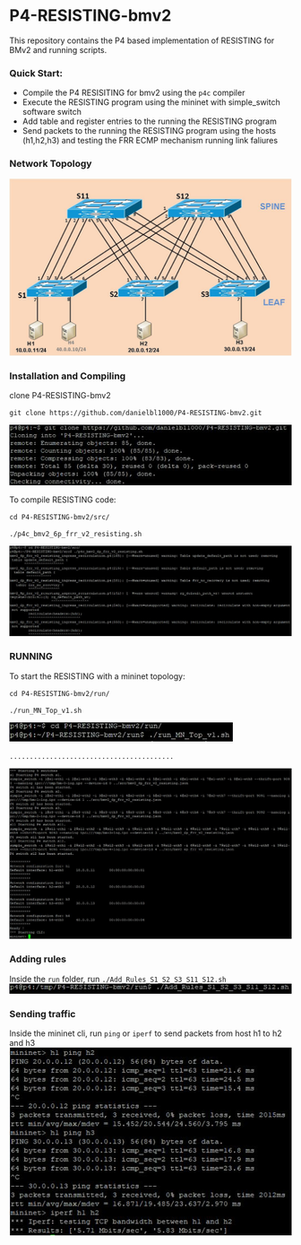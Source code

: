 # P4-RESISTING-bmv2

This repository contains the P4 based implementation of RESISTING for BMv2 and running scripts.

### Quick Start:
* Compile the P4 RESISITING for bmv2 using the `p4c` compiler
* Execute the RESISTING program using the mininet with simple_switch software switch  
* Add table and register entries to the running the RESISTING program
* Send packets to the running the RESISTING program using the hosts (h1,h2,h3) and testing the FRR ECMP mechanism running link faliures 

### Network Topology 
<img src="top-spine-leaf.jpg" alt="Topologia Spine-Leaf">

### Installation and Compiling
clone P4-RESISTING-bmv2
```
git clone https://github.com/danielbl1000/P4-RESISTING-bmv2.git
```
<img src="/figs/fig01.JPG" alt="Clone">

To compile RESISTING code:
```
cd P4-RESISTING-bmv2/src/
```
```
./p4c_bmv2_6p_frr_v2_resisting.sh
```
<img src="/figs/fig02.JPG" alt="Compiling">

### RUNNING
To start the RESISTING with a mininet topology:
```
cd P4-RESISTING-bmv2/run/
```
```
./run_MN_Top_v1.sh
```
<img src="/figs/fig03.JPG" alt="Running01">

`.........................................`

<img src="/figs/fig04.JPG" alt="Running02">

### Adding rules 
Inside the `run` folder, run `./Add_Rules_S1_S2_S3_S11_S12.sh`
<img src="/figs/fig05.JPG" alt="Add_rules">
### Sending traffic 
Inside the mininet cli, run `ping` or `iperf` to send packets from host h1 to h2 and h3
<img src="/figs/fig06.JPG" alt="Add_rules">


